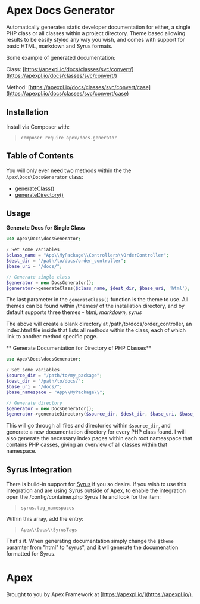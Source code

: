 
# Apex Docs Generator

Automatically generates static developer documentation for either, a single PHP class or all classes within a project directory.  Theme based allowing results to be easily styled any way you wish, and comes with support for basic HTML, markdown and Syrus formats.

Some example of generated documentation:

Class: [https://apexpl.io/docs/classes/svc/convert/](https://apexpl.io/docs/classes/svc/convert/)

Method: [https://apexpl.io/docs/classes/svc/convert/case](https://apexpl.io/docs/classes/svc/convert/case)

## Installation

Install via Composer with:

> `composer require apex/docs-generator`

## Table of Contents

You will only ever need two methods within the the `Apex\Docs\DocsGenerator` class:

* [generateClass()](https://github.com/apexpl/docs-generator/blob/master/docs/generateclass.md)
* [generateDirectory()](https://github.com/apexpl/docs-generator/blob/master/docs/generatedirectory.md)


## Usage

**Generate Docs for Single Class**

~~~php
use Apex\Docs\docsGenerator;

/ Set some variables
$class_name = "App\\MyPackage\\Controllers\\OrderController";
$dest_dir = "/path/to/docs/order_controller";
$base_uri = "/docs/";

// Generate single class
$generator = new DocsGenerator();
$generator->generateClass($class_name, $dest_dir, $base_uri, 'html');
~~~

The last parameter in the `generateClass()` function is the theme to use.  All themes can be found within /themes/ of the installation directory, and by default supports three themes - *html, markdown, syrus*

The above will create a blank directory at /path/to/docs/order_controller, an index.html file inside that lists all methods within the class, each of which link to another method specific page.

** Generate Documentation for Directory of PHP Classes**

~~~php
use Apex\Docs\docsGenerator;

/ Set some variables
$source_dir = "/path/to/my_package";
$dest_dir = "/path/to/docs/";
$base_uri = "/docs/";
$base_namespace = "App\\MyPackage\\";

// Generate directory
$generator = new DocsGenerator();
$generator->generateDirectory($source_dir, $dest_dir, $base_uri, $base_namespace, 'html');
~~~

This will go through all files and directories within `$source_dir`, and generate a new documentation directory for every PHP class found.  I will also generate the necessary index pages within each root nameaspace that contains PHP casses, giving an overview of all classes within that namespace.


## Syrus Integration

There is build-in support for [Syrus](https://github.com/apexpl/syrus/) if you so desire.  If you wish to use this integration and are using Syrus outside of Apex, to enable the integration open the /config/container.php Syrus file and look for the item:

> `syrus.tag_namespaces`

Within this array, add the entry:

> `Apex\\Docs\\SyrusTags`

That's it.  When generating documentation simply change the `$theme` paramter from "html" to "syrus", and it wll generate the documenation formatted for Syrus.


# Apex

Brought to you by Apex Framework at [https://apexpl.io/](https://apexpl.io/).

